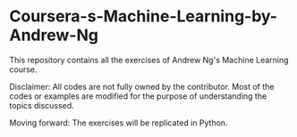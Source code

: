 # Coursera-s-Machine-Learning-by-Andrew-Ng
This repository contains all the exercises of Andrew Ng's Machine Learning course.

Disclaimer: All codes are not fully owned by the contributor. Most of the codes or examples are modified for the purpose of understanding the topics discussed. 

Moving forward: The exercises will be replicated in Python.
